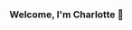 ### Welcome, I'm Charlotte 👋

<!--
**charlotteout/charlotteout** is a ✨ _special_ ✨ repository because its `README.md` (this file) appears on your GitHub profile.

I am a Computer Scientists from The Netherlands, passionate about Machine Learning and Cryptography, as well as Theoretical Computer Science <p style="font-size:100px">&#128540;</p>


- 🔭 I’m currently working on ...
- 🌱 I’m currently learning ...
- 👯 I’m looking to collaborate on ...
- 🤔 I’m looking for help with ...
- 💬 Ask me about ...
- 📫 How to reach me: ...
- 😄 Pronouns: ...
- ⚡ Fun fact: ...
-->


